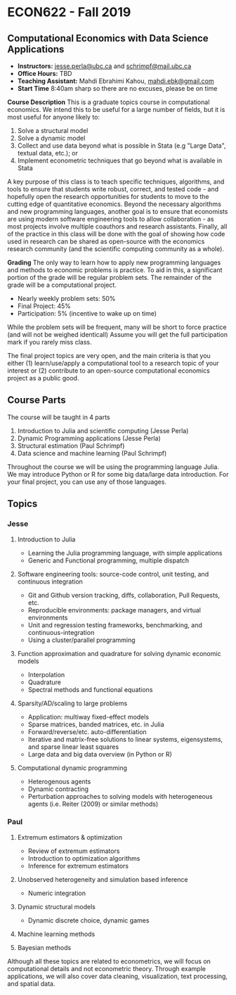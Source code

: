 # ECON622 - Fall 2019

## Computational Economics with Data Science Applications

- **Instructors:** jesse.perla@ubc.ca and schrimpf@mail.ubc.ca
- **Office Hours:** TBD
- **Teaching Assistant:** Mahdi Ebrahimi Kahou, mahdi.ebk@gmail.com
- **Start Time** 8:40am sharp so there are no excuses, please be on time

**Course Description**
This is a graduate topics course in computational economics.  We intend
this to be useful for a large number of fields, but it is most useful
for anyone likely to:
1. Solve a structural model
2. Solve a dynamic
model
3. Collect and use data beyond what is possible in Stata (e.g "Large Data", textual data, etc.); or
4. Implement econometric techniques that go beyond what is available in Stata

A key purpose of this class is to teach specific techniques,
algorithms, and tools to ensure that students write robust, correct,
and tested code - and hopefully open the research opportunities for
students to move to the cutting edge of quantitative economics.
Beyond the necessary algorithms and new programming languages, another
goal is to ensure that economists are using modern software
engineering tools to allow collaboration - as most projects involve
multiple coauthors and research assistants.  Finally, all of the
practice in this class will be done with the goal of showing how code
used in research can be shared as open-source with the economics
research community (and the scientific computing community as a
whole).

**Grading**
The only way to learn how to apply new programming languages and
methods to economic problems is practice.  To aid in this, a
significant portion of the grade will be regular problem sets.  The
remainder of the grade will be a computational project.


- Nearly weekly problem sets: 50%
- Final Project: 45%
- Participation: 5% (incentive to wake up on time)

While the problem sets will be frequent, many will be short to force practice (and will not be weighed identicall)  Assume you will get the full participation mark if you rarely miss class.

The final project topics are very open, and the main criteria is that you either (1) learn/use/apply a computational tool to a research topic of your interest or (2) contribute to an open-source computational economics project as a public good.

## Course Parts 

The course will be taught in 4 parts
1. Introduction to Julia and scientific computing (Jesse Perla)
2. Dynamic Programming applications (Jesse Perla)
3. Structural estimation (Paul Schrimpf)
4. Data science and machine learning (Paul Schrimpf)

Throughout the course we will be using the programming language Julia.  We may introduce Python or R for some big data/large data introduction.  For your final project, you can use any of those languages.
     
## Topics

### Jesse

1. Introduction to Julia 
   - Learning the Julia programming language, with simple applications
   - Generic and Functional programming, multiple dispatch
  
2. Software engineering tools: source-code control, unit testing, and continuous integration
   - Git and Github version tracking, diffs, collaboration, Pull Requests, etc.
    - Reproducible environments: package managers, and virtual environments
    - Unit and regression testing frameworks, benchmarking, and continuous-integration
    - Using a cluster/parallel programming
    
3. Function approximation and quadrature for solving dynamic economic models
    - Interpolation
    - Quadrature
    - Spectral methods and functional equations
    
4. Sparsity/AD/scaling to large problems
   - Application: multiway fixed-effect models
   - Sparse matrices, banded matrices, etc. in Julia
    - Forward/reverse/etc. auto-differentiation
    - Iterative and matrix-free solutions to linear systems, eigensystems, and sparse linear least squares
    - Large data and big data overview (in Python or R)
    
6. Computational dynamic programming
    - Heterogenous agents
    - Dynamic contracting
    - Perturbation approaches to solving models with heterogeneous agents (i.e. Reiter (2009) or similar methods)
    
### Paul

1. Extremum estimators & optimization
     - Review of extremum estimators 
     - Introduction to optimization algorithms
     - Inference for extremum estimators
       
2. Unobserved heterogeneity and simulation based inference
     - Numeric integration

3.  Dynamic structural models 
     - Dynamic discrete choice, dynamic games

4.  Machine learning methods 
     
5.  Bayesian methods

Although all these topics are related to econometrics, we will focus
on computational details and not econometric theory. Through example
applications, we will also cover data cleaning, visualization, text
processing, and spatial data. 


